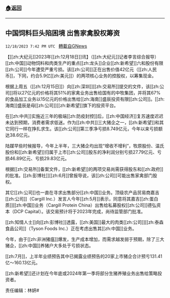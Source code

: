 ###  [:house:返回](README.md)
---


## 中国饲料巨头陷困境 出售家禽股权筹资
`12/18/2023 7:42 PM UTC ` [轉載自GNews](https://gnews.org/articles/2125528)

【[[zh:大纪元]]2023年[[zh:12月18日]]讯】（[[zh:大纪元]]记者李言综合报导）[[zh:中国]]动物饲料和肉类生产的重点[[zh:龙头]]企业[[zh:新希望]]六和股份有限[[zh:公司]]今年遭受严重亏损。该[[zh:公司]]正在出售价值42亿元（[[zh:人民币]]，下同，约合5.9亿[[zh:美元]]）的两项核心业务的控股权，以筹集现金。

根据上周五（[[zh:12月15日]]）向[[zh:深圳]][[zh:交易所]]提交的文件，该[[zh:公司]]将以27亿元的价格将其51%的家禽业务出售给国有的中牧集团，并将其67%的食品加工业务以15亿元的价格出售给[[zh:海南]]盛辰投资有限[[zh:公司]]。[[zh:海南]]盛辰是母[[zh:公司]][[zh:新希望]]旗下的投资平台。

在[[zh:中共]]实施近三年的极端[[zh:防疫封控]]后，[[zh:中国经济]]复苏速度迟迟未达到预期，消费者需求低迷。作为[[zh:中共]]三大猪企之一，[[zh:新希望]]和其它同行一样在挣扎求生。该[[zh:公司]]第三季净亏损8.749亿元，今年以来亏损额达38.6亿元。

陆媒早些时候报导，今年上半年，三大猪企均出现“增收不增利”，牧原股份、温氏股份和[[zh:新希望]]归属于上市[[zh:公司]]股东的净利润分别亏损27.79亿元、亏损46.89亿元、亏损29.83亿元。

根据[[zh:交易所]]备案文件，[[zh:新希望]]的两项交易尚需获得股东和[[zh:政府]]的批准。[[zh:彭博社]][[zh:6月]]曾报导说，该[[zh:公司]]可能出售家禽部门股权。

其它[[zh:公司]]也一直在寻求出售部分[[zh:中国]]业务。顶级农产品贸易商嘉吉[[zh:公司]]（Cargill Inc.）发言人今年[[zh:5月]]表示，同意将其嘉吉[[zh:蛋白质]][[zh:中国]]业务（Cargill Protein China）出售给私募股权[[zh:公司]]德弘资本（DCP Capital）。该交易预计将于2023年完成，尚待监管部门批准。

[[zh:知情人士]]向[[zh:彭博社]]透露，[[zh:美国]]最大的肉类[[zh:公司]][[zh:泰森食品公司]]（Tyson Foods Inc.）正在考虑出售其[[zh:中国]]业务。

今年，由于[[zh:非洲猪瘟]]爆发，生产成本增加，而需求越发弱于预期，除了三大猪企，[[zh:中国]]养猪户大多处于亏损状态。

[[zh:7月]]，上半年业绩预告其中已揭露业绩预告的20家上市猪企合计预亏131.41亿〜160.13亿元。

[[zh:新希望]]还计划在今年底或2024年第一季将部分生猪养殖业务出售给策略投资者。

责任编辑：林妍#
